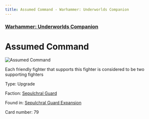 ```yaml
---
title: Assumed Command - Warhammer: Underworlds Companion
---
```


### [Warhammer: Underworlds Companion](https://guidokessels.github.io/wh-underworlds)

  

# Assumed Command

![Assumed Command](https://warhammerunderworlds.com/wp-content/uploads/sites/6/2017/12/079_ENG-Assumed-Command.png)

Each friendly fighter that supports this fighter is considered to be two supporting fighters

Type: Upgrade

Faction: [Sepulchral Guard](https://guidokessels.github.io/wh-underworlds/factions/sepulchral-guard)

Found in: [Sepulchral Guard Expansion](https://guidokessels.github.io/wh-underworlds/locations/sepulchral-guard-expansion)

Card number: 79
